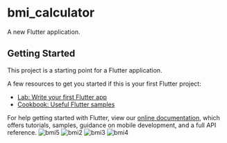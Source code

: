# bmi_calculator

A new Flutter application.

## Getting Started

This project is a starting point for a Flutter application.

A few resources to get you started if this is your first Flutter project:

- [Lab: Write your first Flutter app](https://flutter.dev/docs/get-started/codelab)
- [Cookbook: Useful Flutter samples](https://flutter.dev/docs/cookbook)

For help getting started with Flutter, view our
[online documentation](https://flutter.dev/docs), which offers tutorials,
samples, guidance on mobile development, and a full API reference.
![bmi5](https://user-images.githubusercontent.com/68638366/100311856-9be44c80-2fd2-11eb-9e0b-149f0dcb60e7.png)
![bmi2](https://user-images.githubusercontent.com/68638366/100311860-9d157980-2fd2-11eb-8dc1-495bab644666.png)
![bmi3](https://user-images.githubusercontent.com/68638366/100311862-9e46a680-2fd2-11eb-8500-cfffdd2dfa5c.png)
![bmi4](https://user-images.githubusercontent.com/68638366/100311865-9edf3d00-2fd2-11eb-8e0c-d15d04fc1732.png)
